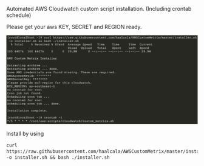 Automated AWS Cloudwatch custom script installation. (Including crontab schedule)

Please get your aws KEY, SECRET and REGION ready.

![Screenshot](screenshot2.png)

Install by using

    curl https://raw.githubusercontent.com/haalcala/AWSCustomMetrix/master/installer.sh -o installer.sh && bash ./installer.sh



